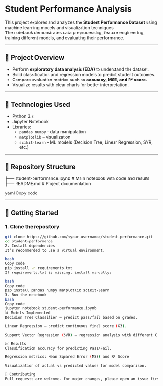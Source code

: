 # Student Performance Analysis

This project explores and analyzes the **Student Performance Dataset** using machine learning models and visualization techniques.  
The notebook demonstrates data preprocessing, feature engineering, training different models, and evaluating their performance.

---

## 📘 Project Overview
- Perform **exploratory data analysis (EDA)** to understand the dataset.  
- Build classification and regression models to predict student outcomes.  
- Compare evaluation metrics such as **accuracy, MSE, and R² score**.  
- Visualize results with clear charts for better interpretation.

---

## 🧰 Technologies Used
- Python 3.x  
- Jupyter Notebook  
- Libraries:  
  - `pandas`, `numpy` – data manipulation  
  - `matplotlib` – visualization  
  - `scikit-learn` – ML models (Decision Tree, Linear Regression, SVR, etc.)  

---

## 📂 Repository Structure
├── student-performance.ipynb # Main notebook with code and results
├── README.md # Project documentation

yaml
Copy code

---

## 🚀 Getting Started

### 1. Clone the repository
```bash
git clone https://github.com/<your-username>/student-performance.git
cd student-performance
2. Install dependencies
It’s recommended to use a virtual environment.

bash
Copy code
pip install -r requirements.txt
If requirements.txt is missing, install manually:

bash
Copy code
pip install pandas numpy matplotlib scikit-learn
3. Run the notebook
bash
Copy code
jupyter notebook student-performance.ipynb
📊 Models Implemented
Decision Tree Classifier – predict pass/fail based on grades.

Linear Regression – predict continuous final score (G3).

Support Vector Regression (SVR) – regression analysis with different C values.

📈 Results
Classification accuracy for predicting Pass/Fail.

Regression metrics: Mean Squared Error (MSE) and R² Score.

Visualization of actual vs predicted values for model comparison.

🤝 Contributing
Pull requests are welcome. For major changes, please open an issue first to discuss what you would like to change.
```
